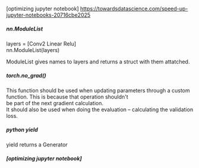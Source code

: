 [optimizing jupyter notebook] <https://towardsdatascience.com/speed-up-jupyter-notebooks-20716cbe2025>

#### 

##### nn.ModuleList  
layers = [Conv2 Linear Relu]  
nn.ModuleList(layers)  

ModuleList gives names to layers and returns a struct with them attatched.  

##### torch.no_grad()  
This function should be used when updating parameters through a custom function. This is because that operation shouldn't  
be part of the next gradient calculation.  
It should also be used when doing the evaluation – calculating the validation loss.  

##### python yield  
yield returns a Generator


##### [optimizing jupyter notebook]
